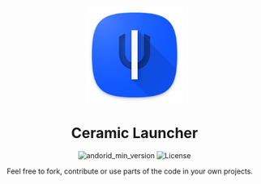 
<div align="center">
  <p><img width=192px src="/fastlane/metadata/android/en-US/images/icon.png"/></p>
  <h1>Ceramic Launcher</h1>
</div>
<div align="center">

![andorid_min_version](https://img.shields.io/badge/minSdk-21-3DDC84?logo=android&logoColor=3DDC84)
![License](https://img.shields.io/github/license/leoxshn/posidonLauncher?color=ff8800)

</div>

Feel free to fork, contribute or use parts of the code in your own projects.

<!--[<img src="https://fdroid.gitlab.io/artwork/badge/get-it-on.png"-->
<!--     alt="Get it on F-Droid"-->
<!--     height="80">](https://www.f-droid.org/packages/one.zagura.CeramicLauncher/)-->
